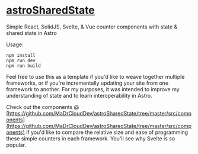 # [astroSharedState](https://astrosharedstate.netlify.app)
Simple React, SolidJS, Svelte, &amp; Vue counter components with state &amp; shared state in Astro

Usage:
```
npm install
npm run dev
npm run build
```

Feel free to use this as a template if you'd like to weave together multiple frameworks, or if you're incrementally updating your site from one framework to another. For my purposes, it was intended to improve my understanding of state and to learn interoperability in Astro.

Check out the components @ [https://github.com/MaDrCloudDev/astroSharedState/tree/master/src/components](https://github.com/MaDrCloudDev/astroSharedState/tree/master/src/components) if you'd like to compare the relative size and ease of programming these simple counters in each framework. You'll see why Svelte is so popular.
